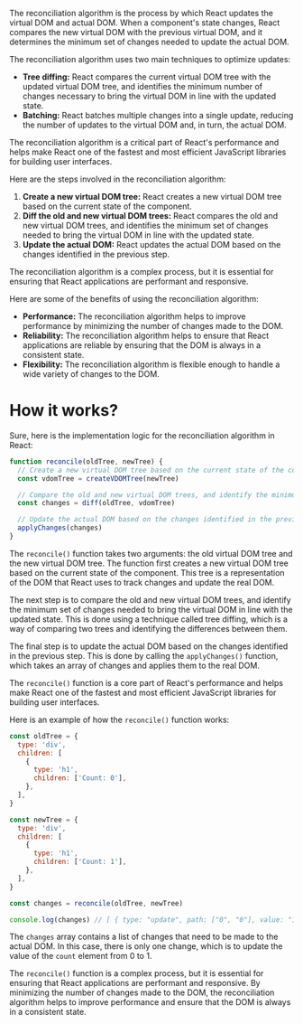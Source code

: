 The reconciliation algorithm is the process by which React updates the virtual DOM and actual DOM. When a component's state changes, React compares the new virtual DOM with the previous virtual DOM, and it determines the minimum set of changes needed to update the actual DOM.

The reconciliation algorithm uses two main techniques to optimize updates:

- **Tree diffing:** React compares the current virtual DOM tree with the updated virtual DOM tree, and identifies the minimum number of changes necessary to bring the virtual DOM in line with the updated state.
- **Batching:** React batches multiple changes into a single update, reducing the number of updates to the virtual DOM and, in turn, the actual DOM.

The reconciliation algorithm is a critical part of React's performance and helps make React one of the fastest and most efficient JavaScript libraries for building user interfaces.

Here are the steps involved in the reconciliation algorithm:

1. **Create a new virtual DOM tree:** React creates a new virtual DOM tree based on the current state of the component.
2. **Diff the old and new virtual DOM trees:** React compares the old and new virtual DOM trees, and identifies the minimum set of changes needed to bring the virtual DOM in line with the updated state.
3. **Update the actual DOM:** React updates the actual DOM based on the changes identified in the previous step.

The reconciliation algorithm is a complex process, but it is essential for ensuring that React applications are performant and responsive.

Here are some of the benefits of using the reconciliation algorithm:

- **Performance:** The reconciliation algorithm helps to improve performance by minimizing the number of changes made to the DOM.
- **Reliability:** The reconciliation algorithm helps to ensure that React applications are reliable by ensuring that the DOM is always in a consistent state.
- **Flexibility:** The reconciliation algorithm is flexible enough to handle a wide variety of changes to the DOM.

# How it works?

Sure, here is the implementation logic for the reconciliation algorithm in React:

```js
function reconcile(oldTree, newTree) {
  // Create a new virtual DOM tree based on the current state of the component.
  const vdomTree = createVDOMTree(newTree)

  // Compare the old and new virtual DOM trees, and identify the minimum set of changes needed to bring the virtual DOM in line with the updated state.
  const changes = diff(oldTree, vdomTree)

  // Update the actual DOM based on the changes identified in the previous step.
  applyChanges(changes)
}
```

The `reconcile()` function takes two arguments: the old virtual DOM tree and the new virtual DOM tree. The function first creates a new virtual DOM tree based on the current state of the component. This tree is a representation of the DOM that React uses to track changes and update the real DOM.

The next step is to compare the old and new virtual DOM trees, and identify the minimum set of changes needed to bring the virtual DOM in line with the updated state. This is done using a technique called tree diffing, which is a way of comparing two trees and identifying the differences between them.

The final step is to update the actual DOM based on the changes identified in the previous step. This is done by calling the `applyChanges()` function, which takes an array of changes and applies them to the real DOM.

The `reconcile()` function is a core part of React's performance and helps make React one of the fastest and most efficient JavaScript libraries for building user interfaces.

Here is an example of how the `reconcile()` function works:

```js
const oldTree = {
  type: 'div',
  children: [
    {
      type: 'h1',
      children: ['Count: 0'],
    },
  ],
}

const newTree = {
  type: 'div',
  children: [
    {
      type: 'h1',
      children: ['Count: 1'],
    },
  ],
}

const changes = reconcile(oldTree, newTree)

console.log(changes) // [ { type: "update", path: ["0", "0"], value: "1" } ]
```

The `changes` array contains a list of changes that need to be made to the actual DOM. In this case, there is only one change, which is to update the value of the `count` element from 0 to 1.

The `reconcile()` function is a complex process, but it is essential for ensuring that React applications are performant and responsive. By minimizing the number of changes made to the DOM, the reconciliation algorithm helps to improve performance and ensure that the DOM is always in a consistent state.
